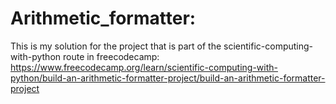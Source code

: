 # Arithmetic_formatter:

This is my solution for the project that is part of the scientific-computing-with-python route in freecodecamp: https://www.freecodecamp.org/learn/scientific-computing-with-python/build-an-arithmetic-formatter-project/build-an-arithmetic-formatter-project
